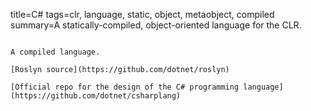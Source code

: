 title=C#
tags=clr, language, static, object, metaobject, compiled
summary=A statically-compiled, object-oriented language for the CLR.
~~~~~~

A compiled language.

[Roslyn source](https://github.com/dotnet/roslyn)

[Official repo for the design of the C# programming language](https://github.com/dotnet/csharplang)
